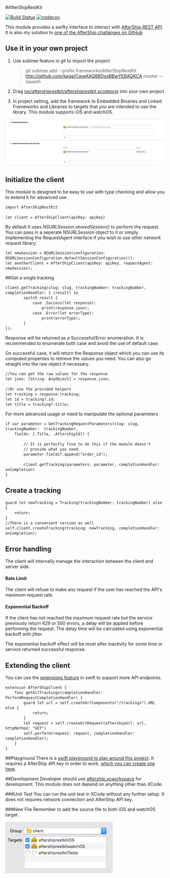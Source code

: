 #AfterShipRestKit

[![Build Status](https://travis-ci.org/kaga/CwwAAQ8BDgsBBwYEBAQKCA.svg?branch=master)](https://travis-ci.org/kaga/CwwAAQ8BDgsBBwYEBAQKCA)
[![codecov](https://codecov.io/gh/kaga/CwwAAQ8BDgsBBwYEBAQKCA/branch/master/graph/badge.svg)](https://codecov.io/gh/kaga/CwwAAQ8BDgsBBwYEBAQKCA)

This module provides a swifty interface to interact with [AfterShip REST API](https://www.aftership.com/docs/api/4). It is also my solution to [one of the AfterShip challanges on GitHub](https://github.com/AfterShip/challenge/tree/mobile-1)

## Use it in your own project

1. Use subtree feature in git to import the project
	
	> git subtree add --prefix frameworks/AfterShipRestKit http://github.com/kaga/CwwAAQ8BDgsBBwYEBAQKCA master --squash
	 	
2. Drag [ios/aftershiprestkit/aftershiprestkit.xcodeproj](ios/aftershiprestkit/aftershiprestkit.xcodeproj) into your own project
3. In project setting, add the framework to Embedded Binaries and Linked Frameworks and Libraries to targets that you are intended to use the library. This module supports iOS and watchOS. 

![Step 3 Screenshot](./screenshots/import_frameworks.png)

## Initialize the client
This module is designed to be easy to use with type checking and allow you to extend it for advanced use
.

	import AfterShipRestKit
	
	let client = AfterShipClient(apiKey: apiKey)
	
By default it uses *NSURLSession.sharedSession()* to perform the request. You can pass in a seperate NSURLSession object to it or simply implementing the RequestAgent interface if you wish to use other network request library.

	let newSession = NSURLSession(configuration: NSURLSessionConfiguration.defaultSessionConfiguration());
	let anotherClient = AfterShipClient(apiKey: apiKey, requestAgent: newSession);
	
##Get a single tracking

	client.getTracking(slug: slug, trackingNumber: trackingNumber, completionHandler: { (result) in
			switch result {
				case .Success(let response):
					print(response.json);
				case .Error(let errorType):
					print(errorType);
			}
	});
	
Response will be returned as a Successful/Error enumeration. It is recommended to enumerate both case and avoid the use of default case. 

On successful case, it will return the Response object which you can use its computed properties to retrieve the values you need. You can also go straight into the raw object if necessary.
	
	//You can get the raw values for the response
	let json: [String: AnyObject] = response.json;
			
	//Or use the provided helpers
	let tracking = response.tracking;
	let id = tracking?.id;
	let title = tracking?.title;
	
	
For more advanced usage or need to manipulate the optional parameters
	
	if var parameter = GetTrackingRequestParameters(slug: slug, trackingNumber:  trackingNumber,
		fields: [.Title, .AftershipId]) {
		
			// It is perfectly fine to do this if the module doesn't 
			// provide what you need.
			parameter.fields?.append("order_id");
		
			client.getTracking(parameters: parameter, completionHandler: onCompletion)
	}

## Create a tracking

	guard let newTracking = Tracking(trackingNumber: trackingNumber) else {
		return;
	}
	//There is a convenient version as well
	self.client.createTracking(tracking: newTracking, completionHandler: onCompletion);

## Error handling
The client will internally manage the interaction between the client and server side.

#### Rate Limit
The client will refuse to make any request if the user has reached the API's maximum request rate. 

#### Exponential Backoff
If the client has not reached the maximum request rate but the service previously return 429 or 500 errors, a delay will be applied before performing the request. The delay time will be calculated using exponential backoff with jitter.
	
The exponential backoff effect will be reset after inactivity for some time or service returned successful response.
 
## Extending the client
You can use the [extensions feature](https://developer.apple.com/library/ios/documentation/Swift/Conceptual/Swift_Programming_Language/Extensions.html) in swift to support more API endpoints.

	extension AfterShipClient {
		func getAllTrackings(completionHandler: PerformRequestCompletionHandler) {
			guard let url = self.createUrlComponents("/trackings").URL else {
				return;
			}
			let request = self.createUrlRequest(aftershipUrl: url, httpMethod: "GET")
			self.perform(request: request, completionHandler: completionHandler);
		}
	} 

##Playground
There is a [swift playground to play around this project](ios/aftership.xcworkspace). It requires a AfterShip API key in order to work, [which you can create one here](https://www.aftership.com/apps/api).

##Development
Developer should use [aftership.xcworkspace](ios/aftership.xcworkspace) for development. This module does not depend on anything other than XCode.

###Unit Test
You can run the unit test in XCode without any further setup. It does not requires network connection and AfterShip API key. 

###New File
Remember to add the source file to both iOS and watchOS target.

![New file](./screenshots/add_files.png)